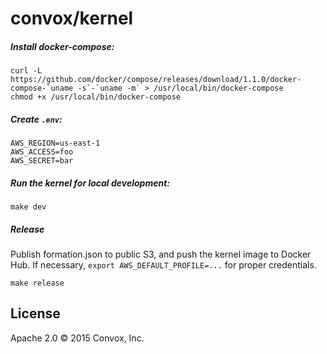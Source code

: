 # convox/kernel

##### Install docker-compose:

```
curl -L https://github.com/docker/compose/releases/download/1.1.0/docker-compose-`uname -s`-`uname -m` > /usr/local/bin/docker-compose
chmod +x /usr/local/bin/docker-compose
```

##### Create `.env`:

```
AWS_REGION=us-east-1
AWS_ACCESS=foo
AWS_SECRET=bar
```

##### Run the kernel for local development:

`make dev`


##### Release

Publish formation.json to public S3, and push the kernel image to Docker Hub. If necessary, `export AWS_DEFAULT_PROFILE=...` for proper credentials.

`make release`

## License

Apache 2.0 &copy; 2015 Convox, Inc.
